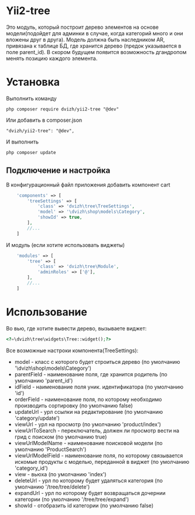 Yii2-tree
==========
Это модуль, который построит дерево элементов на основе модели(подойдет для админки в случае, когда категорий много и они вложены друг в друга). Модель должна быть наследником AR, привязана к таблице БД, где хранится дерево (предок указывается в поле parent_id).
В скором будущем появится возможность дгандропом менять позицию каждого элемента.

Установка
==========

Выполнить команду

```
php composer require dvizh/yii2-tree "@dev"
```

Или добавить в composer.json

```
"dvizh/yii2-tree": "@dev",
```

И выполнить

```
php composer update
```
Подключение и настройка
---------------------------------
В конфигурационный файл приложения добавить компонент cart
```php
    'components' => [
        'treeSettings' => [
            'class' => 'dvizh\tree\TreeSettings',
            'model' => '\dvizh\shop\models\Category',
            'showId' => true,
        ],
        //...
    ]
```

И модуль (если хотите использовать виджеты)

```php
    'modules' => [
        'tree' => [
            'class' => 'dvizh\tree\Module',
            'adminRoles' => ['@'],
        ],
        //...
    ]
```

Использование
==========
Во вью, где хотите вывести дерево, вызываете виджет:

```php
<?=\dvizh\tree\widgets\Tree::widget();?>
```

Все возможные настроки компонента(TreeSettings):

* model - класс с которого будет строиться дерево (по умолчанию '\dvizh\shop\models\Category')
* parentField - наименование поля, где хранится родитель (по умолчанию 'parent_id')
* idField - наименование поля уник. идентификатора (по умолчанию 'id')
* orderField - наименование поля, по которому необходимо производить сортировку (по умолчанию false)
* updateUrl - урл ссылки на редактирование (по умолчанию 'category/update')
* viewUrl - урл на просмотр (по умолчанию 'product/index')
* viewUrlToSearch - переключатель, должен ли просмотр вести на грид с поиском (по умолчанию true)
* viewUrlModelName - наименование поисковой модели (по умолчанию 'ProductSearch')
* viewUrlModelField - наименование поля, по которому связывается искомые продукты с моделью, переданной в виджет (по умолчанию 'category_id')
* view - вьюха (по умолчанию 'index')
* deleteUrl - урл по которому будет удаляться категория (по умолчанию '/tree/tree/delete')
* expandUrl - урл по которому будет возвращаться дочернии категории (по умолчанию '/tree/tree/expand')
* showId - отобразить id категории (по умолчанию false)